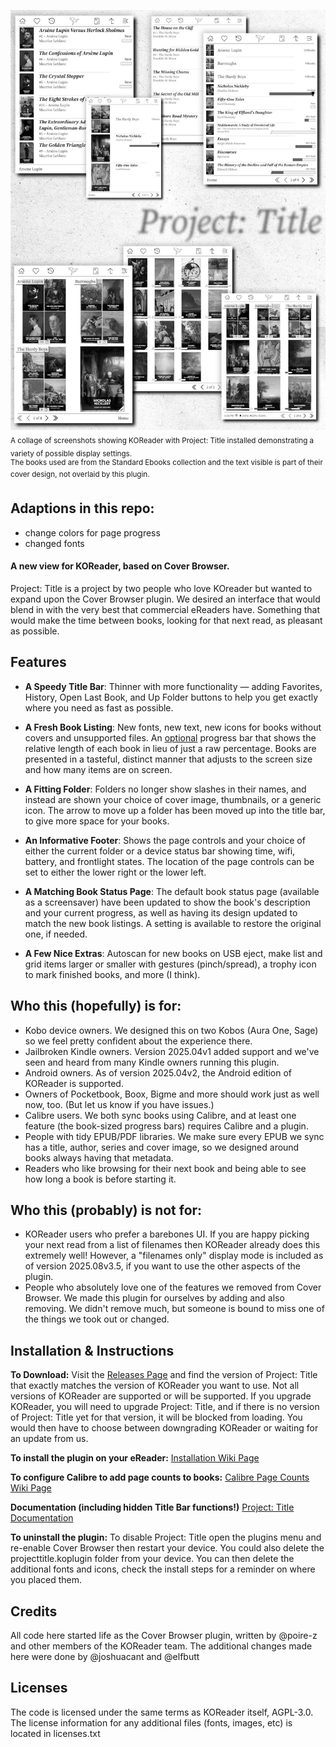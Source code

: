 <a href="resources/collage.jpg"><img src="resources/collage.jpg" width="600px"></a><br />
<sub>A collage of screenshots showing KOReader with Project: Title installed demonstrating a variety of possible display settings.</sub><br />
<sup>The books used are from the Standard Ebooks collection and the text visible is part of their cover design, not overlaid by this plugin.</sup> 


## Adaptions in this repo:
- change colors for page progress
- changed fonts


#### A new view for KOReader, based on Cover Browser.
Project: Title is a project by two people who love KOreader but wanted to expand upon the Cover Browser plugin. We desired an interface that would blend in with the very best that commercial eReaders have. Something that would make the time between books, looking for that next read, as pleasant as possible.

## Features
* **A Speedy Title Bar**: Thinner with more functionality — adding Favorites, History, Open Last Book, and Up Folder buttons to help you get exactly where you need as fast as possible.

* **A Fresh Book Listing**: New fonts, new text, new icons for books without covers and unsupported files. An [optional](../../wiki/Configure-Calibre-Page-Counts) progress bar that shows the relative length of each book in lieu of just a raw percentage. Books are presented in a tasteful, distinct manner that adjusts to the screen size and how many items are on screen.

* **A Fitting Folder**: Folders no longer show slashes in their names, and instead are shown your choice of cover image, thumbnails, or a generic icon. The arrow to move up a folder has been moved up into the title bar, to give more space for your books.

* **An Informative Footer**: Shows the page controls and your choice of either the current folder or a device status bar showing time, wifi, battery, and frontlight states. The location of the page controls can be set to either the lower right or the lower left.

* **A Matching Book Status Page**: The default book status page (available as a screensaver) have been updated to show the book's description and your current progress, as well as having its design updated to match the new book listings. A setting is available to restore the original one, if needed.

* **A Few Nice Extras**: Autoscan for new books on USB eject, make list and grid items larger or smaller with gestures (pinch/spread), a trophy icon to mark finished books, and more (I think).

## Who this (hopefully) is for:
* Kobo device owners. We designed this on two Kobos (Aura One, Sage) so we feel pretty confident about the experience there.
* Jailbroken Kindle owners. Version 2025.04v1 added support and we've seen and heard from many Kindle owners running this plugin.
* Android owners. As of version 2025.04v2, the Android edition of KOReader is supported.
* Owners of Pocketbook, Boox, Bigme and more should work just as well now, too. (But let us know if you have issues.)
* Calibre users. We both sync books using Calibre, and at least one feature (the book-sized progress bars) requires Calibre and a plugin.
* People with tidy EPUB/PDF libraries. We make sure every EPUB we sync has a title, author, series and cover image, so we designed around books always having that metadata.
* Readers who like browsing for their next book and being able to see how long a book is before starting it.

## Who this (probably) is not for:
* KOReader users who prefer a barebones UI. If you are happy picking your next read from a list of filenames then KOReader already does this extremely well! However, a "filenames only" display mode is included as of version 2025.08v3.5, if you want to use the other aspects of the plugin.
* People who absolutely love one of the features we removed from Cover Browser. We made this plugin for ourselves by adding and also removing. We didn't remove much, but someone is bound to miss one of the things we took out or changed.

## Installation & Instructions
**To Download:** Visit the [Releases Page](../../releases) and find the version of Project: Title that exactly matches the version of KOReader you want to use. Not all versions of KOReader are supported or will be supported. If you upgrade KOReader, you will need to upgrade Project: Title, and if there is no version of Project: Title yet for that version, it will be blocked from loading. You would then have to choose between downgrading KOReader or waiting for an update from us.

**To install the plugin on your eReader:**
[Installation Wiki Page](../../wiki/Installation)

**To configure Calibre to add page counts to books:**
[Calibre Page Counts Wiki Page](../../wiki/Configure-Calibre-Page-Counts)

**Documentation (including hidden Title Bar functions!)**
[Project: Title Documentation](../../wiki/Documentation)

**To uninstall the plugin:** To disable Project: Title open the plugins menu and re-enable Cover Browser then restart your device. You could also delete the projecttitle.koplugin folder from your device. You can then delete the additional fonts and icons, check the install steps for a reminder on where you placed them.

## Credits
All code here started life as the Cover Browser plugin, written by @poire-z and other members of the KOReader team. The additional changes made here were done by @joshuacant and @elfbutt

## Licenses
The code is licensed under the same terms as KOReader itself, AGPL-3.0. The license information for any additional files (fonts, images, etc) is located in licenses.txt
